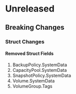 # Unreleased

## Breaking Changes

### Struct Changes

#### Removed Struct Fields

1. BackupPolicy.SystemData
1. CapacityPool.SystemData
1. SnapshotPolicy.SystemData
1. Volume.SystemData
1. VolumeGroup.Tags
